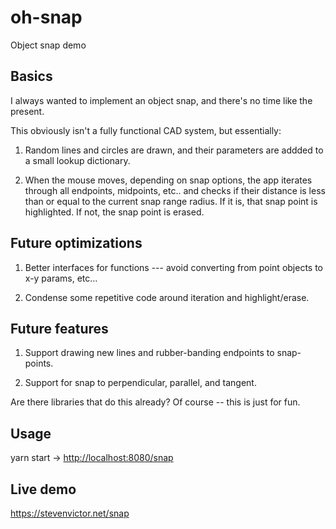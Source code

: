 # oh-snap

Object snap demo

## Basics

I always wanted to implement an object snap, and there's no time like the present.

This obviously isn't a fully functional CAD system, but essentially:

1. Random lines and circles are drawn, and their parameters are addded to a small
lookup dictionary.

2. When the mouse moves, depending on snap options, the app iterates through all
endpoints, midpoints, etc.. and checks if their distance is less than or equal to 
the current snap range radius.  If it is, that snap point is highlighted.  If not,
the snap point is erased.

## Future optimizations

1. Better interfaces for functions --- avoid converting from point objects
to x-y params, etc...

2. Condense some repetitive code around iteration and highlight/erase.

## Future features

1. Support drawing new lines and rubber-banding endpoints to snap-points.

2. Support for snap to perpendicular, parallel, and tangent.

Are there libraries that do this already?  Of course -- this is just for fun.

## Usage

yarn start -> <http://localhost:8080/snap>

## Live demo

<https://stevenvictor.net/snap>
